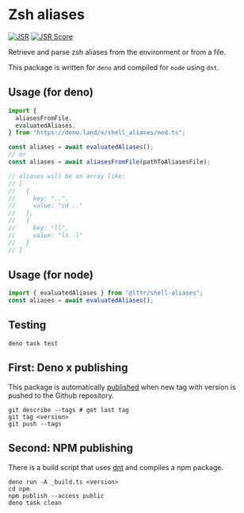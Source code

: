 # Zsh aliases

[![JSR](https://jsr.io/badges/@<scope>/<package>)](https://jsr.io/@lttr/shell-aliases)
[![JSR Score](https://jsr.io/badges/@<scope>/<package>/score)](https://jsr.io/@lttr/shell-aliases)

Retrieve and parse zsh aliases from the environment or from a file.

This package is written for `deno` and compiled for `node` using `dnt`.

## Usage (for deno)

```typescript
import {
  aliasesFromFile,
  evaluatedAliases,
} from "https://deno.land/x/shell_aliases/mod.ts";

const aliases = await evaluatedAliases();
// or
const aliases = await aliasesFromFile(pathToAliasesFile);

// aliases will be an array like:
// [
//   {
//     key: "..",
//     value: "cd .."
//   },
//   {
//     key: "ll",
//     value: "ls -l"
//   }
// ]
```

## Usage (for node)

```typescript
import { evaluatedAliases } from "@lttr/shell-aliases";
const aliases = await evaluatedAliases();
```

## Testing

```
deno task test
```

## First: Deno x publishing

This package is automatically [published](https://deno.land/x/shell_aliases)
when new tag with version is pushed to the Github repository.

```
git describe --tags # get last tag
git tag <version>
git push --tags
```

## Second: NPM publishing

There is a build script that uses [dnt](https://deno.land/x/dnt) and compiles a
npm package.

```
deno run -A _build.ts <version>
cd npm
npm publish --access public
deno task clean
```
